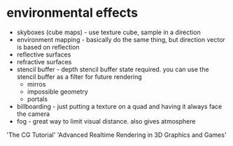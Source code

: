 # environmental effects
- skyboxes (cube maps) - use texture cube, sample in a direction
- environment mapping - basically do the same thing, but direction vector is based on reflection
- reflective surfaces
- refractive surfaces
- stencil buffer - depth stencil buffer state required. you can use the stencil buffer as a filter for future rendering
	- mirros
	- impossible geometry
	- portals
- billboarding - just putting a texture on a quad and having it always face the camera
- fog - great way to limit visual distance. also gives atmosphere


'The CG Tutorial'
'Advanced Realtime Rendering in 3D Graphics and Games'